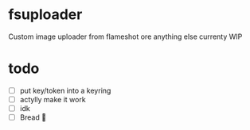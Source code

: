 # fsuploader
Custom image uploader from flameshot ore anything else
currenty WIP
# todo
 - [ ] put key/token into a keyring
 - [ ] actylly make it work
 - [ ] idk
 - [ ] Bread 🍞
